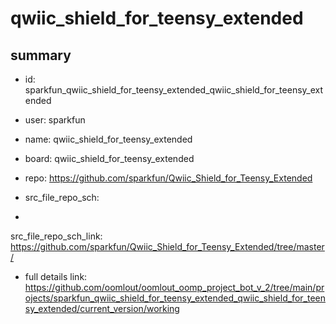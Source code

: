 # qwiic_shield_for_teensy_extended
 
## summary 
* id: sparkfun_qwiic_shield_for_teensy_extended_qwiic_shield_for_teensy_extended
* user: sparkfun
* name: qwiic_shield_for_teensy_extended
* board: qwiic_shield_for_teensy_extended
* repo: https://github.com/sparkfun/Qwiic_Shield_for_Teensy_Extended



* src_file_repo_sch: 
*
 src_file_repo_sch_link: https://github.com/sparkfun/Qwiic_Shield_for_Teensy_Extended/tree/master/
* full details link: https://github.com/oomlout/oomlout_oomp_project_bot_v_2/tree/main/projects/sparkfun_qwiic_shield_for_teensy_extended_qwiic_shield_for_teensy_extended/current_version/working  






